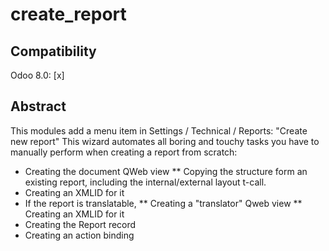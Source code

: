 create_report
==================

Compatibility
-------------
Odoo 8.0: [x]

Abstract
--------
This modules add a menu item in Settings / Technical / Reports: "Create new report"
This wizard automates all boring and touchy tasks you have to manually perform when creating a report from scratch:
* Creating the document QWeb view
** Copying the structure form an existing report, including the internal/external layout t-call.
* Creating an XMLID for it
* If the report is translatable,
** Creating a "translator" Qweb view
** Creating an XMLID for it
* Creating the Report record
* Creating an action binding

